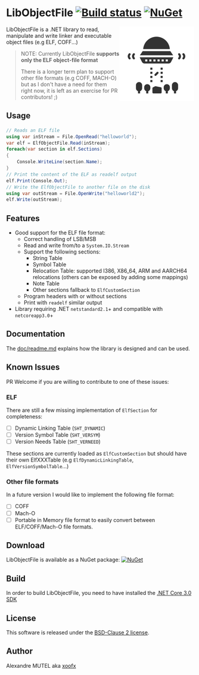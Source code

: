 # LibObjectFile [![Build status](https://ci.appveyor.com/api/projects/status/n6oavn8iblf2hq8f?svg=true)](https://ci.appveyor.com/project/xoofx/libobjectfile) [![NuGet](https://img.shields.io/nuget/v/LibObjectFile.svg)](https://www.nuget.org/packages/LibObjectFile/)

<img align="right" width="200px" height="200px" src="img/libobjectfile.png">

LibObjectFile is a .NET library to read, manipulate and write linker and executable object files (e.g ELF, COFF...)

> NOTE: Currently LibObjectFile **supports only the ELF object-file format**
>
> There is a longer term plan to support other file formats (e.g COFF, MACH-O) but as I don't 
> have a need for them right now, it is left as an exercise for PR contributors! ;)

## Usage

```C#
// Reads an ELF file
using var inStream = File.OpenRead("helloworld");
var elf = ElfObjectFile.Read(inStream);
foreach(var section in elf.Sections)
{
    Console.WriteLine(section.Name);
}
// Print the content of the ELF as readelf output
elf.Print(Console.Out);
// Write the ElfObjectFile to another file on the disk
using var outStream = File.OpenWrite("helloworld2");
elf.Write(outStream);
```

## Features
- Good support for the ELF file format:
  - Correct handling of LSB/MSB
  - Read and write from/to a `System.IO.Stream`
  - Support the following sections: 
    - String Table
    - Symbol Table
    - Relocation Table: supported I386, X86_64, ARM and AARCH64 relocations (others can be exposed by adding some mappings)
    - Note Table
    - Other sections fallback to `ElfCustomSection`
  - Program headers with or without sections
  - Print with `readelf` similar output
- Library requiring .NET `netstandard2.1`+ and compatible with `netcoreapp3.0`+

## Documentation

The [doc/readme.md](doc/readme.md) explains how the library is designed and can be used.

## Known Issues

PR Welcome if you are willing to contribute to one of these issues:

### ELF
There are still a few missing implementation of `ElfSection` for completeness:

- [ ] Dynamic Linking Table (`SHT_DYNAMIC`)
- [ ] Version Symbol Table (`SHT_VERSYM`)
- [ ] Version Needs Table (`SHT_VERNEED`)

These sections are currently loaded as `ElfCustomSection` but should have their own ElfXXXTable (e.g `ElfDynamicLinkingTable`, `ElfVersionSymbolTable`...)

### Other file formats
In a future version I would like to implement the following file format:

- [ ] COFF
- [ ] Mach-O
- [ ] Portable in Memory file format to easily convert between ELF/COFF/Mach-O file formats.

## Download

LibObjectFile is available as a NuGet package: [![NuGet](https://img.shields.io/nuget/v/LibObjectFile.svg)](https://www.nuget.org/packages/LibObjectFile/)

## Build

In order to build LibObjectFile, you need to have installed the [.NET Core 3.0 SDK](https://www.microsoft.com/net/core)

## License

This software is released under the [BSD-Clause 2 license](https://github.com/lunet-io/markdig/blob/master/license.txt).

## Author

Alexandre MUTEL aka [xoofx](http://xoofx.com)
